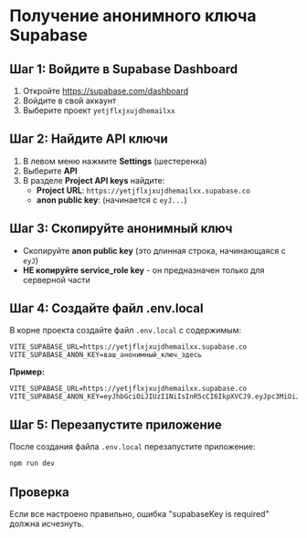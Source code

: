 # Получение анонимного ключа Supabase

## Шаг 1: Войдите в Supabase Dashboard
1. Откройте https://supabase.com/dashboard
2. Войдите в свой аккаунт
3. Выберите проект `yetjflxjxujdhemailxx`

## Шаг 2: Найдите API ключи
1. В левом меню нажмите **Settings** (шестеренка)
2. Выберите **API**
3. В разделе **Project API keys** найдите:
   - **Project URL**: `https://yetjflxjxujdhemailxx.supabase.co`
   - **anon public key**: (начинается с `eyJ...`)

## Шаг 3: Скопируйте анонимный ключ
- Скопируйте **anon public key** (это длинная строка, начинающаяся с `eyJ`)
- **НЕ копируйте service_role key** - он предназначен только для серверной части

## Шаг 4: Создайте файл .env.local
В корне проекта создайте файл `.env.local` с содержимым:

```env
VITE_SUPABASE_URL=https://yetjflxjxujdhemailxx.supabase.co
VITE_SUPABASE_ANON_KEY=ваш_анонимный_ключ_здесь
```

**Пример:**
```env
VITE_SUPABASE_URL=https://yetjflxjxujdhemailxx.supabase.co
VITE_SUPABASE_ANON_KEY=eyJhbGciOiJIUzI1NiIsInR5cCI6IkpXVCJ9.eyJpc3MiOiJzdXBhYmFzZSIsInJlZiI6InlldGpmbHhqeHVqZGhlbWFpbHh4Iiwicm9sZSI6ImFub24iLCJpYXQiOjE3NTMzMjgyMDA4NTQsImV4cCI6MjA2ODkwNDQwMDg1NH0.example
```

## Шаг 5: Перезапустите приложение
После создания файла `.env.local` перезапустите приложение:

```bash
npm run dev
```

## Проверка
Если все настроено правильно, ошибка "supabaseKey is required" должна исчезнуть. 